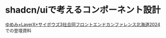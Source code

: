 # shadcn/uiで考えるコンポーネント設計


[ゆめみ×LayerX×サイボウズ3社合同フロントエンドカンファレンス北海道2024](https://yumemi.connpass.com/event/326311/)での登壇資料
